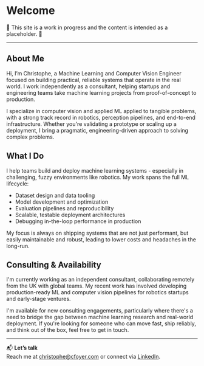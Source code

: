 # Welcome

🚧 This site is a work in progress and the content is intended as a placeholder. 🚧

---

## About Me

Hi, I’m Christophe, a Machine Learning and Computer Vision Engineer focused on building practical, reliable systems that operate in the real world. I work independently as a consultant, helping startups and engineering teams take machine learning projects from proof-of-concept to production.

I specialize in computer vision and applied ML applied to tangible problems, with a strong track record in robotics, perception pipelines, and end-to-end infrastructure. Whether you're validating a prototype or scaling up a deployment, I bring a pragmatic, engineering-driven approach to solving complex problems.

## What I Do

I help teams build and deploy machine learning systems - especially in challenging, fuzzy environments like robotics. My work spans the full ML lifecycle:

- Dataset design and data tooling  
- Model development and optimization  
- Evaluation pipelines and reproducibility  
- Scalable, testable deployment architectures  
- Debugging in-the-loop performance in production  

My focus is always on shipping systems that are not just performant, but easily maintainable and robust, leading to lower costs and headaches in the long-run.

## Consulting & Availability

I'm currently working as an independent consultant, collaborating remotely from the UK with global teams. My recent work has involved developing production-ready ML and computer vision pipelines for robotics startups and early-stage ventures.

I'm available for new consulting engagements, particularly where there's a need to bridge the gap between machine learning research and real-world deployment. If you're looking for someone who can move fast, ship reliably, and think out of the box, feel free to get in touch.

---

📬 **Let’s talk**  
Reach me at [christophe@cfoyer.com](mailto:christophe@cfoyer.com) or connect via [LinkedIn](https://linkedin.cfoyer.com/).

